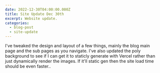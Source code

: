 ```yaml
---
date: 2022-12-30T04:00:00.000Z
title: Site Update Dec 30th
excerpt: Website update.
categories:
  - blog-post
  - site-update
---
```


I've tweaked the design and layout of a few things, mainly the blog main page and the sub pages as you navigate. 
I've also updated the poly background to see if I can get it to staticly generate with Vercel rather than just dynamically render the images. 
If it'll static gen then the site load time should be even faster..